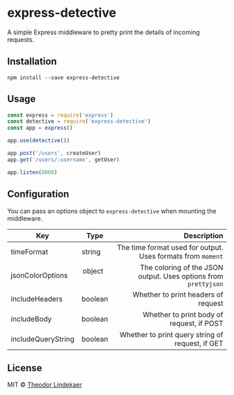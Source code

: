 # express-detective
A simple Express middleware to pretty print the details of incoming requests.

## Installation
```
npm install --save express-detective
```

## Usage
```js
const express = require('express')
const detective = require('express-detective')
const app = express()

app.use(detective())

app.post('/users', createUser)
app.get('/users/:username', getUser)

app.listen(8000)
```

## Configuration
You can pass an options object to `express-detective` when mounting the middleware.

| Key           | Type          | Description  |
| ------------- |:-------------:| -------------:|
| timeFormat         | string      | The time format used for output. Uses formats from `moment` |
| jsonColorOptions   | object      | The coloring of the JSON output. Uses options from `prettyjson` |
| includeHeaders     | boolean     | Whether to print headers of request |
| includeBody        | boolean     | Whether to print body of request, if POST |
| includeQueryString | boolean     | Whether to print query string of request, if GET |

## License
MIT © [Theodor Lindekaer](http://lindekaer.com)
